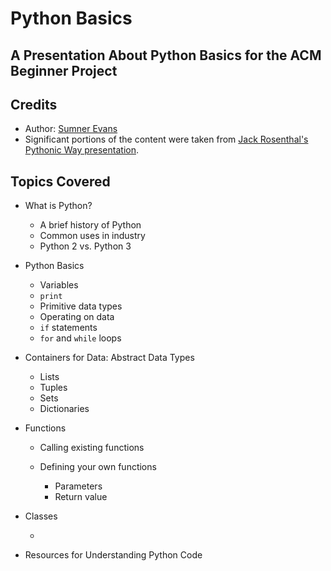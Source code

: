 # Python Basics
## A Presentation About Python Basics for the ACM Beginner Project

## Credits

* Author: [Sumner Evans](https://sumnerevans.com)
* Significant portions of the content were taken from
  [Jack Rosenthal's](https://github.com/jackrosenthal)
  [Pythonic Way presentation](https://github.com/jackrosenthal/lug-python-presentation).

## Topics Covered

* What is Python?

  * A brief history of Python
  * Common uses in industry
  * Python 2 vs. Python 3

* Python Basics

  * Variables
  * `print`
  * Primitive data types
  * Operating on data
  * `if` statements
  * `for` and `while` loops

* Containers for Data: Abstract Data Types

  * Lists
  * Tuples
  * Sets
  * Dictionaries

* Functions

  * Calling existing functions
  * Defining your own functions

    * Parameters
    * Return value

* Classes

  * 

* Resources for Understanding Python Code
